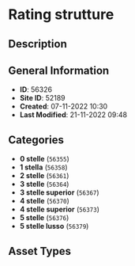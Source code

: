 # Rating strutture

## Description

## General Information
- **ID**: 56326
- **Site ID**: 52189
- **Created**: 07-11-2022 10:30
- **Last Modified**: 21-11-2022 09:48

## Categories
- **0 stelle** (`56355`)
- **1 stella** (`56358`)
- **2 stelle** (`56361`)
- **3 stelle** (`56364`)
- **3 stelle superior** (`56367`)
- **4 stelle** (`56370`)
- **4 stelle superior** (`56373`)
- **5 stelle** (`56376`)
- **5 stelle lusso** (`56379`)
## Asset Types
